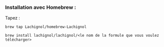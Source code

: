 ### Installation avec Homebrew :

Tapez :

```
brew tap Lachignol/homebrew-Lachignol 
```

```
brew install lachignol/lachignol/<le nom de la formule que vous voulez télécharger>  
```
